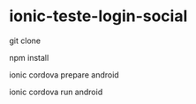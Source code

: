 # ionic-teste-login-social

git clone

npm install

ionic cordova prepare android

ionic cordova run android
